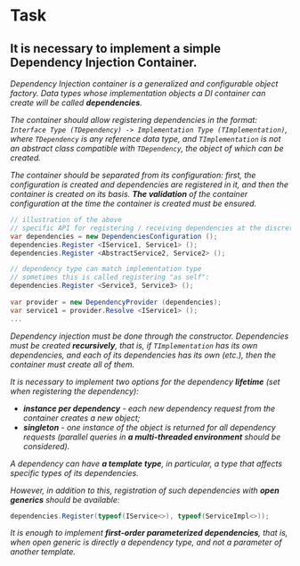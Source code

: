 # Task
## It is necessary to implement a simple Dependency Injection Container.

*Dependency Injection container is a generalized and configurable object factory. Data types whose implementation objects a DI container can create will be called **dependencies**.*

*The container should allow registering dependencies in the format: `Interface Type (TDependency) -> Implementation Type (TImplementation)`, where `TDependency` is any reference data type, and `TImplementation` is not an abstract class compatible with `TDependency`, the object of which can be created.*

*The container should be separated from its configuration: first, the configuration is created and dependencies are registered in it, and then the container is created on its basis. **The validation** of the container configuration at the time the container is created must be ensured.*

````C#
// illustration of the above
// specific API for registering / receiving dependencies at the discretion of the author
var dependencies = new DependenciesConfiguration ();
dependencies.Register <IService1, Service1> ();
dependencies.Register <AbstractService2, Service2> ();

// dependency type can match implementation type
// sometimes this is called registering "as self":
dependencies.Register <Service3, Service3> ();
 
var provider = new DependencyProvider (dependencies);
var service1 = provider.Resolve <IService1> ();
...
````

*Dependency injection must be done through the constructor. Dependencies must be created **recursively**, that is, if `TImplementation` has its own dependencies, and each of its dependencies has its own (etc.), then the container must create all of them.*

*It is necessary to implement two options for the dependency **lifetime** (set when registering the dependency):*
+ ***instance per dependency** - each new dependency request from the container creates a new object;*
+ ***singleton** - one instance of the object is returned for all dependency requests (parallel queries in **a multi-threaded environment** should be considered).*

*A dependency can have **a template type**, in particular, a type that affects specific types of its dependencies.*

*However, in addition to this, registration of such dependencies with **open generics** should be available:*

````C#
dependencies.Register(typeof(IService<>), typeof(ServiceImpl<>));
````

*It is enough to implement **first-order parameterized dependencies**, that is, when open generic is directly a dependency type, and not a parameter of another template.*
